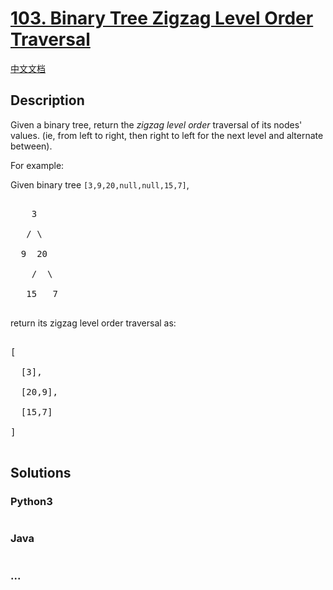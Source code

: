 # [103. Binary Tree Zigzag Level Order Traversal](https://leetcode.com/problems/binary-tree-zigzag-level-order-traversal)

[中文文档](/solution/0100-0199/0103.Binary%20Tree%20Zigzag%20Level%20Order%20Traversal/README.md)

## Description
<p>Given a binary tree, return the <i>zigzag level order</i> traversal of its nodes' values. (ie, from left to right, then right to left for the next level and alternate between).</p>



<p>

For example:<br />

Given binary tree <code>[3,9,20,null,null,15,7]</code>,<br />

<pre>

    3

   / \

  9  20

    /  \

   15   7

</pre>

</p>

<p>

return its zigzag level order traversal as:<br />

<pre>

[

  [3],

  [20,9],

  [15,7]

]

</pre>

</p>


## Solutions


<!-- tabs:start -->

### **Python3**

```python

```

### **Java**

```java

```

### **...**
```

```

<!-- tabs:end -->